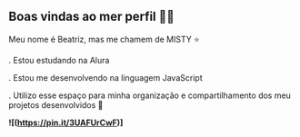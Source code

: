 ## Boas vindas ao mer perfil 💙💙

Meu nome é Beatriz, mas me chamem de MISTY ⭐

. Estou estudando na Alura

. Estou me desenvolvendo na linguagem JavaScript

. Utilizo esse espaço para minha organização e compartilhamento dos meu projetos desenvolvidos 🥰

**![(https://pin.it/3UAFUrCwF)]**
